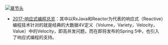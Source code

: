 [![章节头](https://parg.co/UGo)](https://parg.co/b4z) 
  

- [2017-响应式编程总览](http://emacoo.cn/backend/reactive-overview/)：其中以RxJava和Reactor为代表的响应式（Reactive）编程技术针对的就是经典的大数据4V定义（Volume，Variety，Velocity，Value）中的Velocity，即高并发问题，而在即将发布的Spring 5中，也引入了响应式编程的支持。